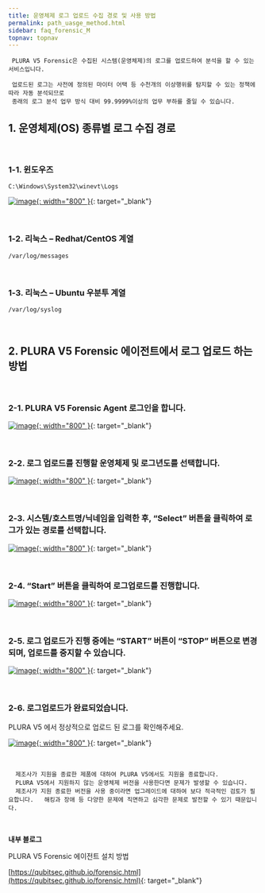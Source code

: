 ```yaml
---
title: 운영체제 로그 업로드 수집 경로 및 사용 방법
permalink: path_uasge_method.html
sidebar: faq_forensic_M
topnav: topnav
---
```


     PLURA V5 Forensic은 수집된 시스템(운영체제)의 로그를 업로드하여 분석을 할 수 있는 서비스입니다.

     업로드된 로그는 사전에 정의된 마이터 어택 등 수천개의 이상행위를 탐지할 수 있는 정책에 따라 자동 분석되므로
     종래의 로그 분석 업무 방식 대비 99.9999%이상의 업무 부하를 줄일 수 있습니다.


## 1. 운영체제(OS) 종류별 로그 수집 경로

<br />

### 1-1. 윈도우즈

`C:\Windows\System32\winevt\Logs`

[![image](/docs/images/Additianal/path/1.png){: width="800" }](/docs/images/Additianal/path/1.png){: target="_blank"}

<br />

### 1-2. 리눅스 – Redhat/CentOS 계열

`/var/log/messages`

<br />

### 1-3. 리눅스 – Ubuntu 우분투 계열

`/var/log/syslog`

<br />

## 2. PLURA V5 Forensic 에이전트에서 로그 업로드 하는 방법

<br />

### 2-1. PLURA V5 Forensic Agent 로그인을 합니다.

[![image](/docs/images/Additianal/path/2.png){: width="800" }](/docs/images/Additianal/path/2.png){: target="_blank"}

<br />

### 2-2. 로그 업로드를 진행할 운영체제 및 로그년도를 선택합니다.

[![image](/docs/images/Additianal/path/3.png){: width="800" }](/docs/images/Additianal/path/3.png){: target="_blank"}

<br />

### 2-3. 시스템/호스트명/닉네임을 입력한 후, “Select” 버튼을 클릭하여 로그가 있는 경로를 선택합니다.

[![image](/docs/images/Additianal/path/4.png){: width="800" }](/docs/images/Additianal/path/4.png){: target="_blank"}

<br />

### 2-4. “Start” 버튼을 클릭하여 로그업로드를 진행합니다.

[![image](/docs/images/Additianal/path/5.png){: width="800" }](/docs/images/Additianal/path/5.png){: target="_blank"}

<br />

### 2-5. 로그 업로드가 진행 중에는 “START” 버튼이 “STOP” 버튼으로 변경되며, 업로드를 중지할 수 있습니다.

[![image](/docs/images/Additianal/path/6.png){: width="800" }](/docs/images/Additianal/path/6.png){: target="_blank"}

<br />

### 2-6. 로그업로드가 완료되었습니다.

PLURA V5 에서 정상적으로 업로드 된 로그를 확인해주세요.

[![image](/docs/images/Additianal/path/7.png){: width="800" }](/docs/images/Additianal/path/7.png){: target="_blank"}
 
<br />

      제조사가 지원을 종료한 제품에 대하여 PLURA V5에서도 지원을 종료합니다.  
      PLURA V5에서 지원하지 않는 운영체제 버전을 사용한다면 문제가 발생할 수 있습니다.  
      제조사가 지원 종료한 버전을 사용 중이라면 업그레이드에 대하여 보다 적극적인 검토가 필요합니다.   해킹과 장애 등 다양한 문제에 직면하고 심각한 문제로 발전할 수 있기 때문입니다.

<br />

**내부 블로그**

PLURA V5 Forensic 에이전트 설치 방법

[https://qubitsec.github.io/forensic.html](https://qubitsec.github.io/forensic.html){: target="_blank"}